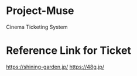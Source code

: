 # Project-Muse
Cinema Ticketing System

# Reference Link for Ticket
https://shining-garden.jp/
https://48g.jp/
